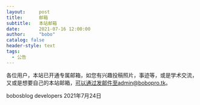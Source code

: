 ```yaml
---
layout:     post
title:      邮箱
subtitle:   本站邮箱
date:       2021-07-16 12:00:00
author:     "bobo"
catalog: false
header-style: text
tags:
  - 公告
---
```

各位用户，本站已开通专属邮箱，如您有兴趣投稿照片，事迹等，或是学术交流，又或是想要自己的本站邮箱，可以通过发邮件至admin@bobopro.tk。




bobosblog developers
2021年7月24日
